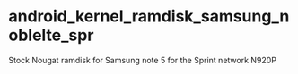 # android_kernel_ramdisk_samsung_noblelte_spr
Stock Nougat ramdisk for Samsung note 5 for the Sprint network N920P
